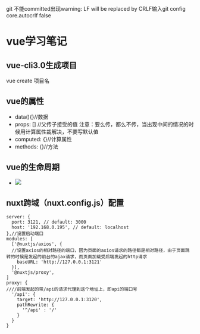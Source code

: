 git 不能committed出现warning: LF will be replaced by CRLF输入git config core.autocrlf false
# vue学习笔记
## vue-cli3.0生成项目
  vue create 项目名
## vue的属性
* data(){}//数据
* props: [] //父传子接受的值
  注意：要么传，都么不传，当出现中间的情况的时候用计算属性裁解决，不要写默认值
* computed: {}//计算属性
* methods: {}//方法


## vue的生命周期
* <img src="https://cn.vuejs.org/images/lifecycle.png" />

## nuxt跨域（nuxt.config.js）配置


    server: {
      port: 3121, // default: 3000
      host: '192.168.0.195', // default: localhost
    },//设置启动端口
    modules: [
      ['@nuxtjs/axios', {
      //设置axios的相对路径的端口，因为页面的axios请求的路径都是相对路径，由于页面跳转的时候是发起的前台的ajax请求，而页面加载受后端发起的http请求
        baseURL: 'http://127.0.0.1:3121'
      }],
      '@nuxtjs/proxy',
    ]
    proxy: {
    ////前端发起的带/api的请求代理到这个地址上，即api的端口号
      '/api': {
        target: 'http://127.0.0.1:3120',
        pathRewrite: {
          '^/api' : '/'
        }
      }
    }
  
  
